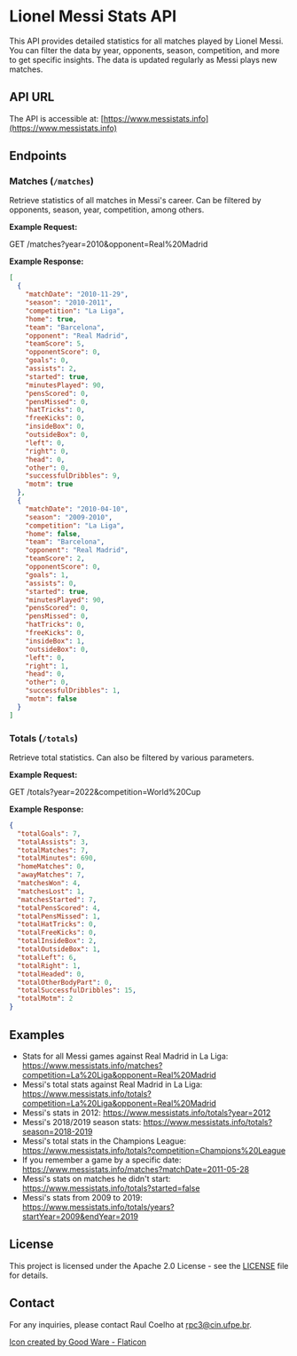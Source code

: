# Lionel Messi Stats API

This API provides detailed statistics for all matches played by Lionel Messi. You can filter the data by year, opponents, season, competition, and more to get specific insights. The data is updated regularly as Messi plays new matches.

## API URL

The API is accessible at: [https://www.messistats.info](https://www.messistats.info)

## Endpoints

### Matches (`/matches`)

Retrieve statistics of all matches in Messi's career. Can be filtered by opponents, season, year, competition, among others.

**Example Request:**

GET /matches?year=2010&opponent=Real%20Madrid

**Example Response:**

```json
[
  {
    "matchDate": "2010-11-29",
    "season": "2010-2011",
    "competition": "La Liga",
    "home": true,
    "team": "Barcelona",
    "opponent": "Real Madrid",
    "teamScore": 5,
    "opponentScore": 0,
    "goals": 0,
    "assists": 2,
    "started": true,
    "minutesPlayed": 90,
    "pensScored": 0,
    "pensMissed": 0,
    "hatTricks": 0,
    "freeKicks": 0,
    "insideBox": 0,
    "outsideBox": 0,
    "left": 0,
    "right": 0,
    "head": 0,
    "other": 0,
    "successfulDribbles": 9,
    "motm": true
  },
  {
    "matchDate": "2010-04-10",
    "season": "2009-2010",
    "competition": "La Liga",
    "home": false,
    "team": "Barcelona",
    "opponent": "Real Madrid",
    "teamScore": 2,
    "opponentScore": 0,
    "goals": 1,
    "assists": 0,
    "started": true,
    "minutesPlayed": 90,
    "pensScored": 0,
    "pensMissed": 0,
    "hatTricks": 0,
    "freeKicks": 0,
    "insideBox": 1,
    "outsideBox": 0,
    "left": 0,
    "right": 1,
    "head": 0,
    "other": 0,
    "successfulDribbles": 1,
    "motm": false
  }
]
```

### Totals (`/totals`)

Retrieve total statistics. Can also be filtered by various parameters.

**Example Request:**

GET /totals?year=2022&competition=World%20Cup

**Example Response:**

```json
{
  "totalGoals": 7,
  "totalAssists": 3,
  "totalMatches": 7,
  "totalMinutes": 690,
  "homeMatches": 0,
  "awayMatches": 7,
  "matchesWon": 4,
  "matchesLost": 1,
  "matchesStarted": 7,
  "totalPensScored": 4,
  "totalPensMissed": 1,
  "totalHatTricks": 0,
  "totalFreeKicks": 0,
  "totalInsideBox": 2,
  "totalOutsideBox": 1,
  "totalLeft": 6,
  "totalRight": 1,
  "totalHeaded": 0,
  "totalOtherBodyPart": 0,
  "totalSuccessfulDribbles": 15,
  "totalMotm": 2
}
```

## Examples

- Stats for all Messi games against Real Madrid in La Liga: https://www.messistats.info/matches?competition=La%20Liga&opponent=Real%20Madrid
- Messi's total stats against Real Madrid in La Liga: https://www.messistats.info/totals?competition=La%20Liga&opponent=Real%20Madrid
- Messi's stats in 2012: https://www.messistats.info/totals?year=2012
- Messi's 2018/2019 season stats: https://www.messistats.info/totals?season=2018-2019
- Messi's total stats in the Champions League: https://www.messistats.info/totals?competition=Champions%20League
- If you remember a game by a specific date: https://www.messistats.info/matches?matchDate=2011-05-28
- Messi's stats on matches he didn't start: https://www.messistats.info/totals?started=false
- Messi's stats from 2009 to 2019: https://www.messistats.info/totals/years?startYear=2009&endYear=2019

## License

This project is licensed under the Apache 2.0 License - see the [LICENSE](./LICENSE) file for details.

## Contact

For any inquiries, please contact Raul Coelho at rpc3@cin.ufpe.br.

<a href="https://www.flaticon.com/br/icones-gratis/coroa" title="icon crown">Icon created by Good Ware - Flaticon</a>
